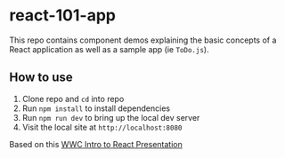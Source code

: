 # react-101-app
This repo contains component demos explaining the basic concepts of a React application as well as a sample app (ie `ToDo.js`).

## How to use
1. Clone repo and `cd` into repo
2. Run `npm install` to install dependencies
3. Run `npm run dev` to bring up the local dev server
4. Visit the local site at `http://localhost:8080`

Based on this [WWC Intro to React Presentation](https://docs.google.com/presentation/d/1UMtqCGjfGxLm2at7hRjlxVCHGvP324HyPSDlYijbrOw/edit?usp=sharing)
